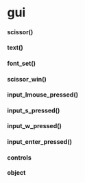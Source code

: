 # gui
#### scissor()



#### text()



#### font_set()



#### scissor_win()



#### input_lmouse_pressed()



#### input_s_pressed()



#### input_w_pressed()



#### input_enter_pressed()



#### controls
**object**




